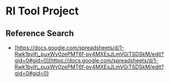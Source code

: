 # RI Tool Project

## Reference Search

* [https://docs.google.com/spreadsheets/d/1-Rwk1bylt\_puxWv0zePMT6f-py4MXEsJLmVGiTSDSkM/edit?gid=0#gid=0](https://docs.google.com/spreadsheets/d/1-Rwk1bylt\_puxWv0zePMT6f-py4MXEsJLmVGiTSDSkM/edit?gid=0#gid=0)

